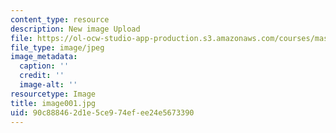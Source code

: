 ```yaml
---
content_type: resource
description: New image Upload
file: https://ol-ocw-studio-app-production.s3.amazonaws.com/courses/mas-962-special-topics-new-textiles-spring-2010/90c888462d1e5ce974efee24e5673390_image001.jpg
file_type: image/jpeg
image_metadata:
  caption: ''
  credit: ''
  image-alt: ''
resourcetype: Image
title: image001.jpg
uid: 90c88846-2d1e-5ce9-74ef-ee24e5673390
---
```

